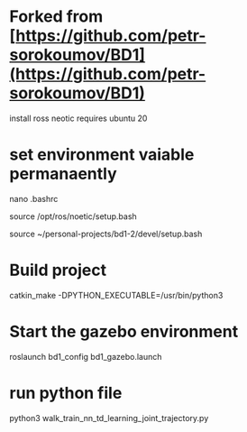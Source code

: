 # Forked from [https://github.com/petr-sorokoumov/BD1](https://github.com/petr-sorokoumov/BD1)

install ross neotic 
requires ubuntu 20

# set environment vaiable permanaently
nano .bashrc

source /opt/ros/noetic/setup.bash

source ~/personal-projects/bd1-2/devel/setup.bash

# Build project
catkin_make -DPYTHON_EXECUTABLE=/usr/bin/python3

# Start the gazebo environment
roslaunch bd1_config bd1_gazebo.launch


# run python file
python3 walk_train_nn_td_learning_joint_trajectory.py

